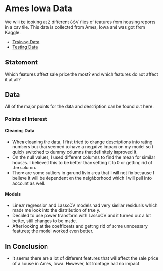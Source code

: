 # Ames Iowa Data
We will be looking at 2 different CSV files of features from housing reports in a csv file. This data is collected from Ames, Iowa and was got from Kaggle.
* [Training Data](./datasets/p2_data/train.csv)
* [Testing Data](./datasets/p2_data/test.csv)

## Statement
Which features affect sale price the most? And which features do not affect it at all?
    
## Data 

All of the major points for the data and description can be found out here.

### Points of Interest

#### Cleaning Data
* When cleaning the data, I first tried to change descriptions into rating numbers but that seemed to have a negative impact on my model so I quicly switched to dummy columns that definitely improved it.
* On the null values, I used different columns to find the mean for similar houses. I believed this to be better than setting it to 0 or getting rid of the column.        
* There are some outliers in gorund livin area that I will not fix because I believe it will be dependent on the neighborhood which I will pull into account as well.

#### Models
* Linear regression and LassoCV models had very similar residuals which made me look into the distribution of true y.
* Decided to use power transform with LassoCV and it turned out a lot better, still changes to be made.
* After looking at the coefficents and getting rid of some unncessary features; the model worked even better.

## In Conclusion
* It seems there are a lot of different features that will affect the sale price of a house in Ames, Iowa. However, lot frontage had no impact.

 
    
